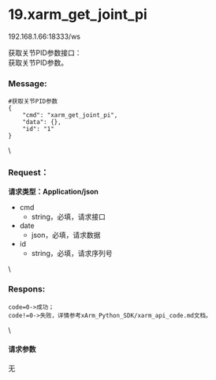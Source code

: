 # 19.xarm\_get\_joint\_pi

192.168.1.66:18333/ws

获取关节PID参数接口：\
获取关节PID参数。

### Message: <a href="#message" id="message"></a>

```1c
#获取关节PID参数
{
    "cmd": "xarm_get_joint_pi",
    "data": {},
    "id": "1"
}
```

\


### Request： <a href="#request" id="request"></a>

**请求类型：Application/json**

* cmd
  * string，必填，请求接口
* date
  * json，必填，请求数据
* id
  * string，必填，请求序列号

\


### Respons: <a href="#respons" id="respons"></a>

```clean
code=0->成功；
code!=0->失败，详情参考xArm_Python_SDK/xarm_api_code.md文档。
```

\


#### 请求参数

无
